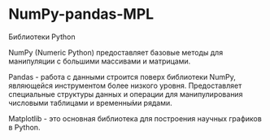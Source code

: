 # NumPy-pandas-MPL
Библиотеки Python

NumPy (Numeric Python) предоставляет базовые методы для манипуляции с большими массивами и матрицами.

Pandas - работа с данными строится поверх библиотеки NumPy, являющейся инструментом более низкого уровня. Предоставляет специальные структуры данных и операции для манипулирования числовыми таблицами и временны́ми рядами.

Matplotlib - это основная библиотека для построения научных графиков в Python.

